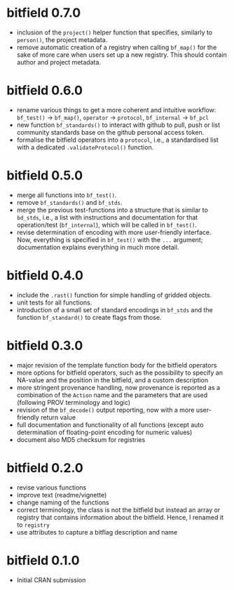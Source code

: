 # bitfield 0.7.0

- inclusion of the `project()` helper function that specifies, similarly to `person()`, the project metadata.
- remove automatic creation of a registry when calling `bf_map()` for the sake of more care when users set up a new registry. This should contain author and project metadata.

# bitfield 0.6.0

- rename various things to get a more coherent and intuitive workflow: `bf_test()` -> `bf_map()`, `operator` -> `protocol`, `bf_internal` -> `bf_pcl`
- new function `bf_standards()` to interact with github to pull, push or list community standards base on the github personal access token.
- formalise the bitfield operators into a `protocol`, i.e., a standardised list with a dedicated `.validateProtocol()` function.

# bitfield 0.5.0

- merge all functions into `bf_test()`.
- remove `bf_standards()` and `bf_stds`.
- merge the previous test-functions into a structure that is similar to `bd_stds`, i.e., a list with instructions and documentation for that operation/test (`bf_internal`), which will be called in `bf_test()`.
- revise determination of encoding with more user-friendly interface. Now, everything is specified in `bf_test()` with the `...` argument; documentation explains everything in much more detail.

# bitfield 0.4.0

- include the `.rast()` function for simple handling of gridded objects.
- unit tests for all functions.
- introduction of a small set of standard encodings in `bf_stds` and the function `bf_standard()` to create flags from those.

# bitfield 0.3.0

- major revision of the template function body for the bitfield operators
- more options for bitfield operators, such as the possibility to specify an NA-value and the position in the bitfield, and a custom description
- more stringent provenance handling, now provenance is reported as a combination of the `Action` name and the parameters that are used (following PROV terminology and logic)
- revision of the `bf_decode()` output reporting, now with a more user-friendly return value
- full documentation and functionality of all functions (except auto determination of floating-point encoding for numeric values)
- document also MD5 checksum for registries

# bitfield 0.2.0

- revise various functions
- improve text (readme/vignette)
- change naming of the functions
- correct terminology, the class is not the bitfield but instead an array or registry that contains information about the bitfield. Hence, I renamed it to `registry`
- use attributes to capture a bitflag description and name


# bitfield 0.1.0

- Initial CRAN submission

